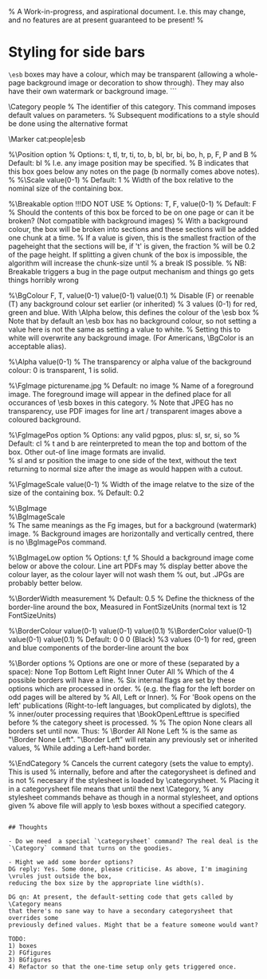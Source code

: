 % A Work-in-progress, and aspirational document. I.e. this may change, and no features are at present guaranteed to be present!
% 
# Styling for side bars

```\esb```  boxes may have a colour, which may be transparent (allowing a
whole-page background image or decoration to show through). They may also have
their own watermark or background image.  ```

\Category people
% The identifier of this category. This command imposes default values on parameters.
% Subsequent modifications to a style should be done using the alternative format

\Marker cat:people|esb


%\Position option
% Options: t, tl, tr, ti, to,  b, bl, br, bi, bo, h, p, F, P  and B
% Default: bl
% I.e. any image position may be specified. 
% B indicates that this box goes below any notes on the page (b normally comes above notes).
% 
%\Scale  value(0-1)
% Default: 1
% Width of the box relative to the nominal size of the containing box.

%\Breakable option   !!!DO NOT USE
% Options: T, F, value(0-1)
% Default: F
% Should the contents of this box be forced to be on one page or can it be broken? (Not compatible with background images)
% With a background colour, the box will be broken into sections and these sections will be added one chunk at a time.
% If a value is given, this is the smallest fraction of the pageheight that the sections will be, if 't' is given, the fraction 
% will be 0.2 of the page height. If splitting a given chunk of the box is impossible, the algorithm will increase the chunk-size until 
% a break IS possible. 
% NB: Breakable triggers a bug in the page output mechanism and things go gets things horribly wrong

%\BgColour F, T, value(0-1) value(0-1) value(0.1)
% Disable (F) or reenable (T)  any background colour set earlier (or inherited) 
% 3 values (0-1) for red, green and blue. With \Alpha below, this defines the colour of the \esb box
% Note that by default an \esb box has no background colour, so not setting a value here is not the same as setting a value to white. 
% Setting this to white will overwrite any background image. (For Americans, \BgColor is an acceptable alias).

%\Alpha value(0-1)
% The transparency or alpha value of the background colour: 0 is transparent, 1 is solid.

%\FgImage        picturename.jpg
% Default: no image
% Name of a foreground image.  The foreground image will appear in the defined place for all occurances of \esb boxes in this category.
% Note that JPEG has no transparency, use PDF images for line art / transparent images above a coloured background.

%\FgImagePos     option
% Options: any valid pgpos, plus: sl, sr, si, so
% Default: cl
% t and b are reinterpreted to mean the top and bottom of the box. Other out-of line image formats are invalid.  
% sl and sr position the image to one side of the text, without the text  returning to normal size after the image as would happen with a cutout.

%\FgImageScale  value(0-1)
% Width of the image relatve to the size of the size of the containing box.
% Default: 0.2

%\BgImage      
%\BgImageScale   
% The same meanings as the Fg images, but for a background (watermark) image. 
% Background images are horizontally and vertically centred, there is no \BgImagePos command.

%\BgImageLow option
% Options: t,f
% Should a background image come below or above the colour. Line art PDFs may
% display better above the colour layer, as the colour layer will not wash them
% out, but .JPGs are probably better below.

%\BorderWidth measurement
% Default: 0.5
% Define the thickness of the border-line around the box, Measured in FontSizeUnits (normal text is 12 FontSizeUnits)

%\BorderColour value(0-1) value(0-1) value(0.1)
%\BorderColor value(0-1) value(0-1) value(0.1)
% Default: 0 0 0 (Black)
%3 values (0-1) for red, green and blue components of the border-line arount the box

%\Border options
% Options are one or more of these (separated by a space): None Top Bottom Left Right Inner Outer All
% Which of the 4 possible borders will have a line.
% Six internal flags are set by these options which are processed in order.
% (e.g. the flag for the left border on odd pages will be altered by
% All, Left or Inner).
% For 'Book opens on the left'  publications (Right-to-left languages, but complicated by diglots), the
% inner/outer processing requires that \BookOpenLefttrue is specified before
% the category sheet is processed.
%
% The opion None clears all borders set until now. Thus:
%   \Border All None Left
% is the same as "\Border None Left". "\Border Left" will retain any previously set or inherited values,
% While adding a Left-hand border.

%\EndCategory
% Cancels the current category (sets the value to empty). This is used
% internally, before and after the categorysheet is defined and is not 
% necesary if the stylesheet is loaded by \categorysheet.
% Placing it in a categorysheet file means that until the next \Category,
% any stylesheet commands behave as though in a normal stylesheet, and options given 
% above file will apply to \esb boxes without a specified category.
```

## Thoughts

- Do we need  a special `\categorysheet` command? The real deal is the `\Category` command that turns on the goodies.

- Might we add some border options?
DG reply: Yes. Some done, please criticise. As above, I'm imagining \vrules just outside the box, 
reducing the box size by the appropriate line width(s).

DG qn: At present, the default-setting code that gets called by \Category means
that there's no sane way to have a secondary categorysheet that overrides some
previously defined values. Might that be a feature someone would want?

TODO:
1) boxes
2) FGfigures
3) BGfigures
4) Refactor so that the one-time setup only gets triggered once.
